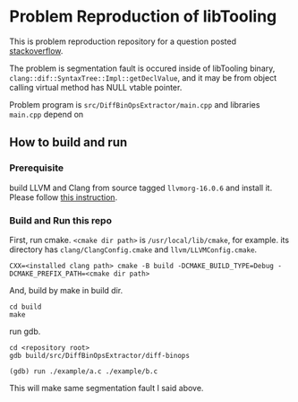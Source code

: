 # Problem Reproduction of libTooling

This is problem reproduction repository for a question posted [stackoverflow](https://stackoverflow.com/questions/77038491/why-does-object-have-null-vtable-pointer-in-c).

The problem is segmentation fault is occured inside of libTooling binary, `clang::dif::SyntaxTree::Impl::getDeclValue`, and it may be from object calling virtual method has NULL vtable pointer.

Problem program is `src/DiffBinOpsExtractor/main.cpp` and libraries `main.cpp` depend on 

## How to build and run

### Prerequisite

build LLVM and Clang from source tagged `llvmorg-16.0.6` and install it. Please follow [this instruction](https://clang.llvm.org/get_started.html).

### Build and Run this repo 

First, run cmake.
`<cmake dir path>` is `/usr/local/lib/cmake`, for example. its directory has `clang/ClangConfig.cmake` and `llvm/LLVMConfig.cmake`. 

```
CXX=<installed clang path> cmake -B build -DCMAKE_BUILD_TYPE=Debug -DCMAKE_PREFIX_PATH=<cmake dir path>
```

And, build by make in build dir.

```
cd build
make
```

run gdb.

```
cd <repository root>
gdb build/src/DiffBinOpsExtractor/diff-binops

(gdb) run ./example/a.c ./example/b.c
```

This will make same segmentation fault I said above.

